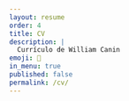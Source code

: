 ```yaml
---
layout: resume
order: 4
title: CV
description: |
  Currículo de William Canin
emoji: 📜
in_menu: true
published: false
permalink: /cv/
---
```


<!-- There is no need to put anything here -->
